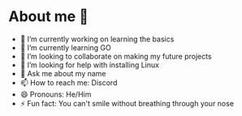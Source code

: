 # About me 👋

<!--
**Bakaminji/Bakaminji** is a ✨ _special_ ✨ repository because its `README.md` (this file) appears on your GitHub profile.

Here are some ideas to get you started:
-->
- 🔭 I’m currently working on learning the basics
- 🌱 I’m currently learning GO
- 👯 I’m looking to collaborate on making my future projects
- 🤔 I’m looking for help with installing Linux
- 💬 Ask me about my name
- 📫 How to reach me: Discord
- 😄 Pronouns: He/Him
- ⚡ Fun fact: You can't smile without breathing through your nose

